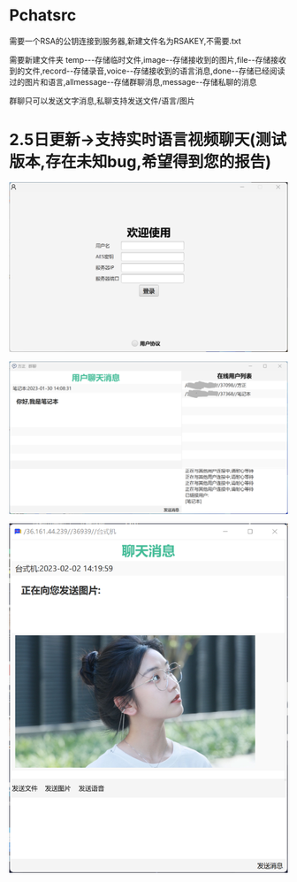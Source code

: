 # Pchatsrc

需要一个RSA的公钥连接到服务器,新建文件名为RSAKEY,不需要.txt

需要新建文件夹 temp---存储临时文件,image--存储接收到的图片,file--存储接收到的文件,record--存储录音,voice--存储接收到的语言消息,done--存储已经阅读过的图片和语言,allmessage--存储群聊消息,message--存储私聊的消息

群聊只可以发送文字消息,私聊支持发送文件/语言/图片

# 2.5日更新->支持实时语言视频聊天(测试版本,存在未知bug,希望得到您的报告)


![image](登录.png)

![image](主界面.png)

![image](私聊.png)
